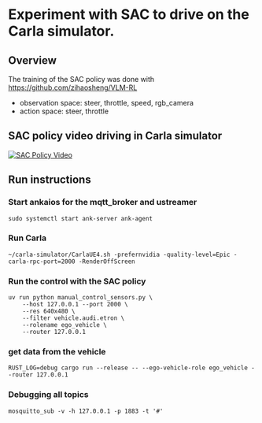 
# Experiment with SAC to drive on the Carla simulator.

## Overview

The training of the SAC policy was done with https://github.com/zihaosheng/VLM-RL

- observation space: steer, throttle, speed, rgb_camera
- action space: steer, throttle


## SAC policy video driving in Carla simulator

[![SAC Policy Video](https://img.youtube.com/vi/gQlz7sNyhC4/0.jpg)](https://youtu.be/gQlz7sNyhC4)


## Run instructions
### Start ankaios for the mqtt_broker and ustreamer
```
sudo systemctl start ank-server ank-agent
```

### Run Carla
```
~/carla-simulator/CarlaUE4.sh -prefernvidia -quality-level=Epic -carla-rpc-port=2000 -RenderOffScreen
```

### Run the control with the SAC policy
```
uv run python manual_control_sensors.py \
    --host 127.0.0.1 --port 2000 \
    --res 640x480 \
    --filter vehicle.audi.etron \
    --rolename ego_vehicle \
    --router 127.0.0.1
```

### get data from the vehicle
```
RUST_LOG=debug cargo run --release -- --ego-vehicle-role ego_vehicle --router 127.0.0.1
```

### Debugging all topics
```
mosquitto_sub -v -h 127.0.0.1 -p 1883 -t '#'
```

